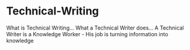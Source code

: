 # Technical-Writing
What is Technical Writing...
What a Technical Writer does...
A Technical Writer is a Knowledge Worker - His job is turning information into knowledge
